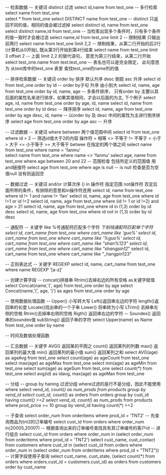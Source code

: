 --  检索数据
-- 关键词 distinct 过滤
select id,name from test_one  -- 多行检索
select name from test_one    
select * from test_one
select DISTINCT name from test_one		-- distinct 只返回不同的值，相同的值会被过滤掉
select distinct id, name from test_one
select distinct name,id from test_one		-- 当检索出现多个条件时，只有多个条件的值一致时才会被过滤
select name,id from test_one limit 2		-- 限制结果 只输出前两行
select name from test_one limit 2,2			-- 限制结果，从第二行开始的后2行(计算机从0开始), 既从第3行开始到第4行结束
select name from test_one limit 3 offset 2  -- 上面 limit 2,2 的替代语句， 意思为第三行结束，从第二行开始
select test_one.name from test.test_one     -- 表名也可以是完全限定， 此句意思为 从test库中的test_one 表里 查找test_one的name列的值

-- 排序检索数据
-- 关键词 order by 排序 默认升序     desc 倒叙  asc 升序
select id from test_one order by id			-- order by子句 升序 由小到大
select id, name, age from test_one order by id, name, age  -- 多条件排序， 只有order by 主要以其后面的属性名来进行排序，如果其值相同，才会以后面的为主, 下个例子
select age, id, name from test_one order by age, id, name
select id, name from test_one order by id desc			   -- 降序排序
select id, name, age from test_one order by age desc, id, name			-- 以order by 及 desc 中间的属性为主进行倒序排序
select age from test_one order by age asc			-- 升序

-- 过滤数据
-- 关键词  where    between 两个值范围中间
select id from test_one where id > 2			-- 筛选id值大于2的内容  操作符 = 相等 <> 不等于  != 不等于 < 小于  > 大于 <= 小于等于  >= 大于等于  betwee 在指定的两个值之间
select name from test_one where name = 'fanmu'	
select name from test_one where name <> 'fanmu'
select age, name from test_one where age between 20 and 22   -- 范围检查 包括所定义的范围值  用and链接符 
select age from test_one where age is null  -- is null 检查是否为空值null 没有则返回空


-- 数据过滤
-- 关键词 and/or  计算次序 ()  in 操作符 指定范围  not操作符 否定后面所带的条件，有排除的意思和in操作符连用
select id, name from test_one where id != 1 and name != 'fan'
select id, name, age from test_one where id !=1 or id !=2
select id, name, age from test_one where (id != 1 or id !=2) and age > 21
select id, name, age from test_one where id in (1,3) order by id desc
select id, name, age from test_one where id not in (1,3) order by id desc

-- 通配符 
-- 关键字  like  %号通配符匹配多个字符  _下划线通配符匹配单个字符
select id, cart_name from test_one where cart_name like 'guo%'
select id, cart_name from test_one where cart_name like '%guo%'
select id, cart_name from test_one where cart_name like "shan%123"
select id, cart_name from test_one where cart_name like "shangpin12_"
select id, cart_name from test_one where cart_name like "_hangpin123"

-- 正则表达式
-- 关键字 REGEXP
select id, name, cart_name from test_one where name REGEXP '[a-z]'


-- 创建计算字段
-- concat()拼接串  Rtrim()去掉右边的所有空格  as关键字赋值
select Concat(name,'(', age) from test_one order by age
select Concat(name,'(', age, ')')  as ages from test_one order by age


-- 使用数据处理函数
-- Upper() 小写转大写  Left()返回串左边的字符 length()返回串的长度  Locate()找出串的一个子串  Lower() 将串转为小写  LTrim() 去掉串左侧的空格 Rtrim()去掉串右侧的空格  Rigth() 返回串右边的字符
-- Soundex() 返回串的soundex值 subString() 返回子串的字符 
select Upper(name) as Name from test_one order by name

-- 时间及数值处理函数

-- 汇总数据
-- 关键字 AVG() 返回某的平困之 count() 返回某列的列数 max() 返回某列的最大值 min() 返回某列的最小值 sum() 返回某列之和
select AVG(age) as ageAvg from test_one 
select count(age) as ageCount from test_one
select max(age) as ageMax from test_one
select min(age) as ageMin from test_one
select sum(age) as ageSum from test_one
select count(*) from test_one
select avg(id) as idavg, max(age) as ageMax from test_one


-- 分组
-- group by   haning 过滤分组   where过滤的是行不是分组，因此不能使用where
select vend_id, count(*) as num_prods from products group by vend_id
select cust_id, count(*) as orders from orders group by cust_id having count(*) >=2
select vend_id, count(*) as num_prods from products where prod_price >= 10 group by vend_id having count(*) >=2

-- 子查询
select order_num from orderitems where prod_id = 'TNT2'   -- 先查询商品为tnt2的订单编号
select cust_id from orders where order_num in(20005,20007)  -- 根据查询出来的订单编号查找具有其订单编号的客户id
-- 进行组合
select cust_id from orders where order_num in (select order_num from orderitems where prod_id = 'TNT2')
select cust_name, cust_contact from customers where cust_id in (select cust_id from orders where order_num in (select order_num from orderitems where prod_id = "TNT2"))
-- 计算字段使用子查询
select cust_name, cust_state, (select count(*) from orders where orders.cust_id = customers.cust_id) as orders from customers order by cust_name

